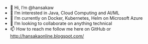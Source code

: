 - 👋 Hi, I’m @hansakaw
- 👀 I’m interested in Java, Cloud Computing and AI/ML
- 🌱 I’m currently on Docker, Kubernetes, Helm on Microsoft Azure
- 💞️ I’m looking to collaborate on anything technical
- 📫 How to reach me follow me here on GitHub or http://hansakaonline.blogspot.com/

<!---
hansakaw/hansakaw is a ✨ special ✨ repository because its `README.md` (this file) appears on your GitHub profile.
You can click the Preview link to take a look at your changes.
--->
